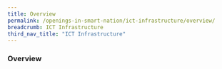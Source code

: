 ```yaml
---
title: Overview
permalink: /openings-in-smart-nation/ict-infrastructure/overview/
breadcrumb: ICT Infrastructure
third_nav_title: "ICT Infrastructure"
---
```


### **Overview**
